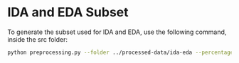 # IDA and EDA Subset

To generate the subset used for IDA and EDA, use the following command, inside the src folder:

```bash
python preprocessing.py --folder ../processed-data/ida-eda --percentage 10 --decimals 0
```